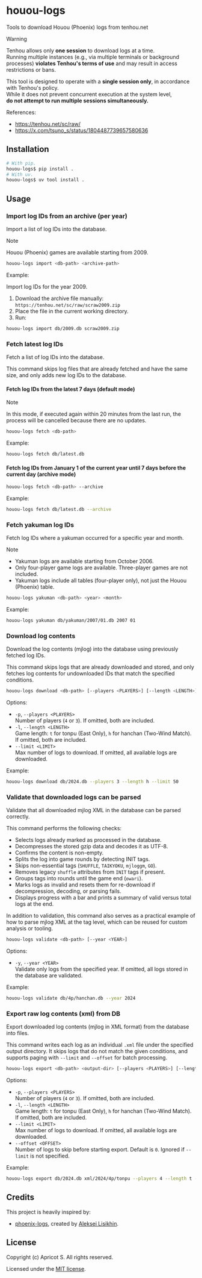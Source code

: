 # houou-logs

Tools to download Houou (Phoenix) logs from tenhou.net

> [!WARNING]
> Tenhou allows only **one session** to download logs at a time.  
> Running multiple instances (e.g., via multiple terminals or background processes) **violates Tenhou's terms of use** and may result in access restrictions or bans.
>
> This tool is designed to operate with a **single session only**, in accordance with Tenhou's policy.  
> While it does not prevent concurrent execution at the system level,  
> **do not attempt to run multiple sessions simultaneously.**
>
> References:
>
> - <https://tenhou.net/sc/raw/>
> - <https://x.com/tsuno_s/status/1804487739657580636>

## Installation

```sh
# With pip.
houou-logs$ pip install .
# With uv.
houou-logs$ uv tool install .
```

## Usage

### Import log IDs from an archive (per year)

Import a list of log IDs into the database.

> [!NOTE]
> Houou (Phoenix) games are available starting from 2009.

```sh
houou-logs import <db-path> <archive-path>
```

Example:

Import log IDs for the year 2009.

1. Download the archive file manually: `https://tenhou.net/sc/raw/scraw2009.zip`
2. Place the file in the current working directory.
3. Run:

```sh
houou-logs import db/2009.db scraw2009.zip
```

### Fetch latest log IDs

Fetch a list of log IDs into the database.

This command skips log files that are already fetched and have the same size, and only adds new log IDs to the database.

#### Fetch log IDs from the latest 7 days (default mode)

> [!NOTE]
> In this mode, if executed again within 20 minutes from the last run, the process will be cancelled because there are no updates.

```sh
houou-logs fetch <db-path>
```

Example:

```sh
houou-logs fetch db/latest.db
```

#### Fetch log IDs from January 1 of the current year until 7 days before the current day (archive mode)

```sh
houou-logs fetch <db-path> --archive
```

Example:

```sh
houou-logs fetch db/latest.db --archive
```

### Fetch yakuman log IDs

Fetch log IDs where a yakuman occurred for a specific year and month.

> [!NOTE]
>
> - Yakuman logs are available starting from October 2006.
> - Only four-player game logs are available. Three-player games are not included.
> - Yakuman logs include all tables (four-player only), not just the Houou (Phoenix) table.

```sh
houou-logs yakuman <db-path> <year> <month>
```

Example:

```sh
houou-logs yakuman db/yakuman/2007/01.db 2007 01
```

### Download log contents

Download the log contents (mjlog) into the database using previously fetched log IDs.

This command skips logs that are already downloaded and stored, and only fetches log contents for undownloaded IDs that match the specified conditions.

```sh
houou-logs download <db-path> [--players <PLAYERS>] [--length <LENGTH>] [--limit <LIMIT>]
```

Options:

- `-p`, `--players <PLAYERS>`  
  Number of players (`4` or `3`). If omitted, both are included.
- `-l`, `--length <LENGTH>`  
  Game length: `t` for tonpu (East Only), `h` for hanchan (Two-Wind Match). If omitted, both are included.
- `--limit <LIMIT>`  
  Max number of logs to download. If omitted, all available logs are downloaded.

Example:

```sh
houou-logs download db/2024.db --players 3 --length h --limit 50
```

### Validate that downloaded logs can be parsed

Validate that all downloaded mjlog XML in the database can be parsed correctly.

This command performs the following checks:

- Selects logs already marked as processed in the database.
- Decompresses the stored gzip data and decodes it as UTF-8.
- Confirms the content is non-empty.
- Splits the log into game rounds by detecting INIT tags.
- Skips non-essential tags (`SHUFFLE`, `TAIKYOKU`, `mjloggm`, `GO`).
- Removes legacy `shuffle` attributes from `INIT` tags if present.
- Groups tags into rounds until the game end (`owari`).
- Marks logs as invalid and resets them for re-download if decompression, decoding, or parsing fails.
- Displays progress with a bar and prints a summary of valid versus total logs at the end.

In addition to validation, this command also serves as a practical example of how to parse mjlog XML at the tag level, which can be reused for custom analysis or tooling.

```sh
houou-logs validate <db-path> [--year <YEAR>]
```

Options:

- `-y`, `--year <YEAR>`  
  Validate only logs from the specified year. If omitted, all logs stored in the database are validated.

Example:

```sh
houou-logs validate db/4p/hanchan.db --year 2024
```

### Export raw log contents (xml) from DB

Export downloaded log contents (mjlog in XML format) from the database into files.

This command writes each log as an individual `.xml` file under the specified output directory.
It skips logs that do not match the given conditions, and supports paging with `--limit` and `--offset` for batch processing.

```sh
houou-logs export <db-path> <output-dir> [--players <PLAYERS>] [--length <LENGTH>] [--limit <LIMIT>] [--offset <OFFSET>]
```

Options:

- `-p`, `--players <PLAYERS>`  
  Number of players (`4` or `3`). If omitted, both are included.
- `-l`, `--length <LENGTH>`  
  Game length: `t` for tonpu (East Only), `h` for hanchan (Two-Wind Match). If omitted, both are included.
- `--limit <LIMIT>`  
  Max number of logs to download. If omitted, all available logs are downloaded.
- `--offset <OFFSET>`  
  Number of logs to skip before starting export. Default is `0`. Ignored if `--limit` is not specified.

Example:

```sh
houou-logs export db/2024.db xml/2024/4p/tonpu --players 4 --length t --limit 100 --offset 50
```

## Credits

This project is heavily inspired by:

- [phoenix-logs](https://github.com/MahjongRepository/phoenix-logs), created by [Aleksei Lisikhin](https://github.com/Nihisil).

## License

Copyright (c) Apricot S. All rights reserved.

Licensed under the [MIT license](LICENSE).

